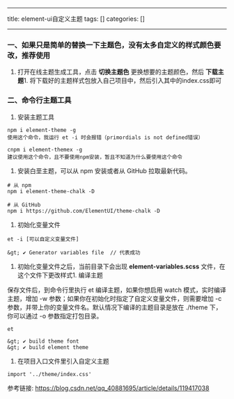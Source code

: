 
--- 
title:  element-ui自定义主题 
tags: []
categories: [] 

---
### 一、如果只是简单的替换一下主题色，没有太多自定义的样式颜色要改，推荐使用
1. 打开在线主题生成工具，点击 **切换主题色** 更换想要的主题颜色，然后 **下载主题**1. 将下载好的主题样式包放入自己项目中，然后引入其中的index.css即可
### 二、命令行主题工具
1. 安装主题工具
```
npm i element-theme -g
使用这个命令，我运行 et -i 时会报错（primordials is not defined错误）

cnpm i element-themex -g
建议使用这个命令，且不要使用npm安装，暂且不知道为什么要使用这个命令

```
1. 安装白垩主题，可以从 npm 安装或者从 GitHub 拉取最新代码。
```
# 从 npm
npm i element-theme-chalk -D

# 从 GitHub
npm i https://github.com/ElementUI/theme-chalk -D

```
1. 初始化变量文件
```
et -i [可以自定义变量文件]

&gt; ✔ Generator variables file  // 代表成功

```
1. 初始化变量文件之后，当前目录下会出现 **element-variables.scss** 文件，在这个文件下更改样式1. 编译主题
>  
 保存文件后，到命令行里执行 et 编译主题，如果你想启用 watch 模式，实时编译主题，增加 -w 参数；如果你在初始化时指定了自定义变量文件，则需要增加 -c 参数，并带上你的变量文件名。默认情况下编译的主题目录是放在 ./theme 下，你可以通过 -o 参数指定打包目录。 


```
et

&gt; ✔ build theme font
&gt; ✔ build element theme

```
1. 在项目入口文件里引入自定义主题
```
import '../theme/index.css'

```

>  
 参考链接: https://blog.csdn.net/qq_40881695/article/details/119417038 

